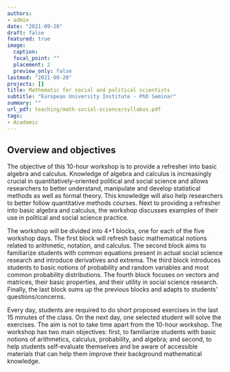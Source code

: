 ```yaml
---
authors:
- admin
date: "2021-09-20"
draft: false
featured: true
image:
  caption: 
  focal_point: ""
  placement: 2
  preview_only: false
lastmod: "2021-09-20"
projects: []
title: Mathematic for social and political scientists
subtitle: "European University Institute - PhD Seminar"
summary: ""
url_pdf: teaching/math-social-science/syllabus.pdf
tags:
- Academic
---
```


## Overview and objectives

The objective of this 10-hour workshop is to provide a refresher into basic algebra and calculus. Knowledge of algebra and calculus is increasingly crucial in quantitatively-oriented political and social science and allows researchers to better understand, manipulate and develop statistical methods as well as formal theory. This knowledge will also help researchers to better follow quantitative methods courses. Next to providing a refresher into basic algebra and calculus, the workshop discusses examples of their use in political and social science practice.

The workshop will be divided into 4+1 blocks, one for each of the five workshop days. The first block will refresh basic mathematical notions related to arithmetic, notation, and calculus. The second block aims to familiarize students with common equations present in actual social science research and introduce derivatives and extrema. The third block introduces students to basic notions of probability and random variables and most common probability distributions. The fourth block focuses on vectors and matrices, their basic properties, and their utility in social science research. Finally, the last block sums up the previous blocks and adapts to students’ questions/concerns.

Every day, students are required to do short proposed exercises in the last 15 minutes of the class. On the next day, one selected student will solve the exercises. The aim is not to take time apart from the 10-hour workshop. The workshop has two main objectives: first, to familiarize students with basic notions of arithmetics, calculus, probability, and algebra; and second, to help students self-evaluate themselves and be aware of accessible materials that can help them improve their background mathematical knowledge.
